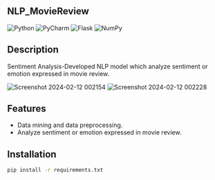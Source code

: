 ## NLP_MovieReview
![Python](https://img.shields.io/badge/python-3670A0?logo=python&logoColor=ffdd54)
![PyCharm](https://img.shields.io/badge/pycharm-143?logo=pycharm&logoColor=black&color=black&labelColor=green)
![Flask](https://img.shields.io/badge/flask-%23000.svg?logo=flask&logoColor=white)
![NumPy](https://img.shields.io/badge/numpy-%23013243.svg?logo=numpy&logoColor=white)

## Description

Sentiment Analysis-Developed NLP model which analyze sentiment or emotion expressed in movie review.

![Screenshot 2024-02-12 002154](https://github.com/SoniyaDhadse/NLP_MovieReview/assets/134217285/994f1f88-9ccf-45d1-9cc1-d8a66b8baaa2)      ![Screenshot 2024-02-12 002228](https://github.com/SoniyaDhadse/NLP_MovieReview/assets/134217285/2362b6e7-2e8c-4569-ac1d-d1a7c2fa58a3)

## Features

- Data mining and data preprocessing.
- Analyze sentiment or emotion expressed in movie review.

## Installation

```bash
pip install -r requirements.txt

